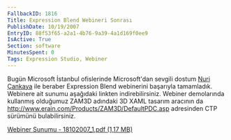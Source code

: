 ```yaml
---
FallbackID: 1816
Title: Expression Blend Webineri Sonrası
PublishDate: 10/19/2007
EntryID: 88f53f65-a2a1-4b76-9a39-4a1d169f0ee9
IsActive: True
Section: software
MinutesSpent: 0
Tags: Expression Studio, Webiner
---
```

Bugün Microsoft İstanbul ofislerinde Microsoft'dan sevgili dostum [Nuri
Çankaya](http://www.nuricankaya.com) ile beraber Expression Blend
webinerini başarıyla tamamladık. Webinere ait sunumu aşağıdaki linkten
indirebilirsiniz. Webiner demolarında kullanmış olduğumuz ZAM3D adındaki
3D XAML tasarım aracının da
<http://www.erain.com/Products/ZAM3D/DefaultPDC.asp> adresinden CTP
sürümünü bulabilirsiniz.

[Webiner Sunumu - 18102007\_1.pdf (1,17
MB)](http://cdn.daron.yondem.com/assets/1816/18102007_1.pdf)


